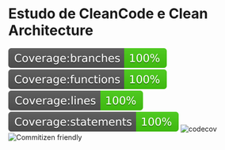 # Estudo de CleanCode e Clean Architecture

![Branches](/badges/badge-branches.svg)
![Functions](/badges/badge-functions.svg)
![Lines](/badges/badge-lines.svg)
![Statements](/badges/badge-statements.svg)
![![codecov](https://codecov.io/gh/MarcosSarges/tdd_clean_code_architecture/branch/master/graph/badge.svg?token=XT93M8F2Z3)](https://codecov.io/gh/MarcosSarges/tdd_clean_code_architecture)
![![Commitizen friendly](https://img.shields.io/badge/commitizen-friendly-brightgreen.svg)](http://commitizen.github.io/cz-cli/)

